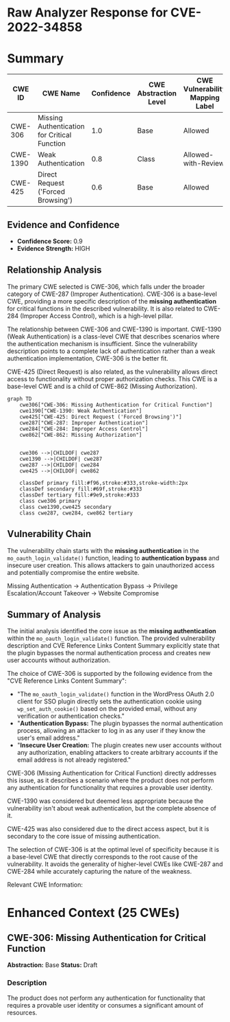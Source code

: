 # Raw Analyzer Response for CVE-2022-34858

# Summary
| CWE ID | CWE Name | Confidence | CWE Abstraction Level | CWE Vulnerability Mapping Label | CWE-Vulnerability Mapping Notes |
|---|---|---|---|---|---|
| CWE-306 | Missing Authentication for Critical Function | 1.0 | Base | Allowed | Primary CWE |
| CWE-1390 | Weak Authentication | 0.8 | Class | Allowed-with-Review | Secondary Candidate |
| CWE-425 | Direct Request ('Forced Browsing') | 0.6 | Base | Allowed | Secondary Candidate |

## Evidence and Confidence

*   **Confidence Score:** 0.9
*   **Evidence Strength:** HIGH

## Relationship Analysis
The primary CWE selected is CWE-306, which falls under the broader category of CWE-287 (Improper Authentication). CWE-306 is a base-level CWE, providing a more specific description of the **missing authentication** for critical functions in the described vulnerability. It is also related to CWE-284 (Improper Access Control), which is a high-level pillar.

The relationship between CWE-306 and CWE-1390 is important. CWE-1390 (Weak Authentication) is a class-level CWE that describes scenarios where the authentication mechanism is insufficient. Since the vulnerability description points to a complete lack of authentication rather than a weak authentication implementation, CWE-306 is the better fit.

CWE-425 (Direct Request) is also related, as the vulnerability allows direct access to functionality without proper authorization checks. This CWE is a base-level CWE and is a child of CWE-862 (Missing Authorization).

```mermaid
graph TD
    cwe306["CWE-306: Missing Authentication for Critical Function"]
    cwe1390["CWE-1390: Weak Authentication"]
    cwe425["CWE-425: Direct Request ('Forced Browsing')"]
    cwe287["CWE-287: Improper Authentication"]
    cwe284["CWE-284: Improper Access Control"]
    cwe862["CWE-862: Missing Authorization"]
    

    cwe306 -->|CHILDOF| cwe287
    cwe1390 -->|CHILDOF| cwe287
    cwe287 -->|CHILDOF| cwe284
    cwe425 -->|CHILDOF| cwe862

    classDef primary fill:#f96,stroke:#333,stroke-width:2px
    classDef secondary fill:#69f,stroke:#333
    classDef tertiary fill:#9e9,stroke:#333
    class cwe306 primary
    class cwe1390,cwe425 secondary
    class cwe287, cwe284, cwe862 tertiary
```

## Vulnerability Chain
The vulnerability chain starts with the **missing authentication** in the `mo_oauth_login_validate()` function, leading to **authentication bypass** and insecure user creation. This allows attackers to gain unauthorized access and potentially compromise the entire website.

Missing Authentication -> Authentication Bypass -> Privilege Escalation/Account Takeover -> Website Compromise

## Summary of Analysis
The initial analysis identified the core issue as the **missing authentication** within the `mo_oauth_login_validate()` function. The provided vulnerability description and CVE Reference Links Content Summary explicitly state that the plugin bypasses the normal authentication process and creates new user accounts without authorization.

The choice of CWE-306 is supported by the following evidence from the "CVE Reference Links Content Summary":

*   "The `mo_oauth_login_validate()` function in the WordPress OAuth 2.0 client for SSO plugin directly sets the authentication cookie using `wp_set_auth_cookie()` based on the provided email, without any verification or authentication checks."
*   "**Authentication Bypass:** The plugin bypasses the normal authentication process, allowing an attacker to log in as any user if they know the user's email address."
*   "**Insecure User Creation:** The plugin creates new user accounts without any authorization, enabling attackers to create arbitrary accounts if the email address is not already registered."

CWE-306 (Missing Authentication for Critical Function) directly addresses this issue, as it describes a scenario where the product does not perform any authentication for functionality that requires a provable user identity.

CWE-1390 was considered but deemed less appropriate because the vulnerability isn't about weak authentication, but the complete absence of it.

CWE-425 was also considered due to the direct access aspect, but it is secondary to the core issue of missing authentication.

The selection of CWE-306 is at the optimal level of specificity because it is a base-level CWE that directly corresponds to the root cause of the vulnerability. It avoids the generality of higher-level CWEs like CWE-287 and CWE-284 while accurately capturing the nature of the weakness.

Relevant CWE Information:

# Enhanced Context (25 CWEs)

## CWE-306: Missing Authentication for Critical Function
**Abstraction:** Base
**Status:** Draft

### Description
The product does not perform any authentication for functionality that requires a provable user identity or consumes a significant amount of resources.